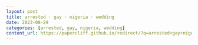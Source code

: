 ```yaml
---
layout: post
title: arrested · gay · nigeria · wedding
date: 2023-08-29
categories: [arrested, gay, nigeria, wedding]
content_url: https://papercliff.github.io/redirect/?q=arrested+gay+nigeria+wedding&tbs=cdr:1,cd_min:8/28/2023,cd_max:8/30/2023
---
```

